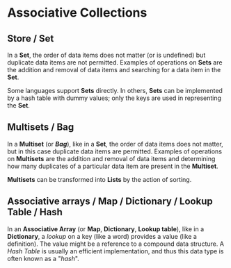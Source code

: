 # Associative Collections

## Store / Set

In a **Set**, the order of data items does not matter (or is undefined) but duplicate data items are not permitted.
Examples of operations on **Sets** are the addition and removal of data items and searching for a data item in the
**Set**.

Some languages support **Sets** directly. In others, **Sets** can be implemented by a hash table with dummy values;
only the keys are used in representing the **Set**.

## Multisets / Bag

In a **Multiset** (or _**Bag**_), like in a **Set**, the order of data items does not matter, but in this case
duplicate data items are permitted. Examples of operations on **Multisets** are the addition and removal of data items
and determining how many duplicates of a particular data item are present in the **Multiset**.

**Multisets** can be transformed into **Lists** by the action of sorting.

## Associative arrays / Map / Dictionary / Lookup Table / Hash

In an **Associative Array** (or **Map**, **Dictionary**, **Lookup table**), like in a **Dictionary**, a _lookup_ on
a key (like a word) provides a value (like a definition). The value might be a reference to a compound data structure.
A _Hash Table_ is usually an efficient implementation, and thus this data type is often known as a "_hash_".
